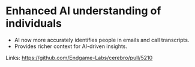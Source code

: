 # Enhanced AI understanding of individuals

*   AI now more accurately identifies people in emails and call transcripts.
*   Provides richer context for AI-driven insights.

Links:
https://github.com/Endgame-Labs/cerebro/pull/5210
